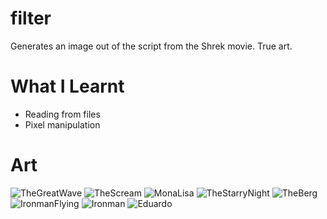 # filter
Generates an image out of the script from the Shrek movie. True art.

# What I Learnt
* Reading from files
* Pixel manipulation

# Art
![TheGreatWave](https://user-images.githubusercontent.com/63420202/169604688-b3fc93da-47b4-44d2-9352-83d6f9de5ee2.jpg)
![TheScream](https://user-images.githubusercontent.com/63420202/169604728-823a7070-f8dc-48b7-8c91-182232dc1650.jpg)
![MonaLisa](https://user-images.githubusercontent.com/63420202/169604734-a748359f-a7e3-4d7a-aff9-b56430d68800.jpg)
![TheStarryNight](https://user-images.githubusercontent.com/63420202/169604753-6e3b4ea4-2b17-4565-908f-5ebb2c922c77.jpg)
![TheBerg](https://user-images.githubusercontent.com/63420202/169604765-ce1facc4-31e0-4d0b-a262-d0abc17832a9.jpg)
![IronmanFlying](https://user-images.githubusercontent.com/63420202/169604776-89a2a167-798d-4a05-8b0c-f6907b0d9c14.jpg)
![Ironman](https://user-images.githubusercontent.com/63420202/169604836-b884943b-0595-4d41-88bb-97ebf3e44874.jpg)
![Eduardo](https://user-images.githubusercontent.com/63420202/169604805-7bc447cf-1e98-4ac0-8456-770d48cc395f.jpg)
